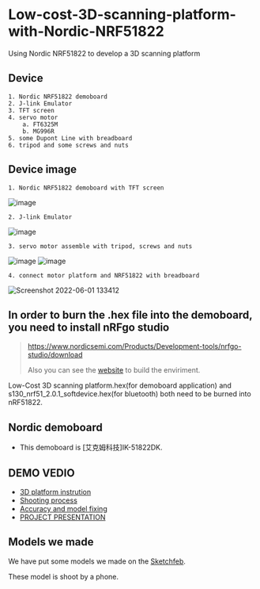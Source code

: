 # Low-cost-3D-scanning-platform-with-Nordic-NRF51822
Using Nordic NRF51822 to develop a 3D scanning platform
## Device 
    1. Nordic NRF51822 demoboard
    2. J-link Emulator
    3. TFT screen
    4. servo motor
        a. FT6325M
        b. MG996R
    5. some Dupont Line with breadboard
    6. tripod and some screws and nuts
## Device image

    1. Nordic NRF51822 demoboard with TFT screen
![image](https://user-images.githubusercontent.com/61655288/170490703-f90de2c8-a176-4a43-b3be-993b50b3bc9a.png)

    2. J-link Emulator
![image](https://user-images.githubusercontent.com/61655288/170493625-c09ec641-2d96-4d49-95b4-1e36f499a18c.png)

    3. servo motor assemble with tripod, screws and nuts
![image](https://user-images.githubusercontent.com/61655288/170490846-005ebd4d-1adc-4fe2-b68a-f7772d0a867f.png)
![image](https://user-images.githubusercontent.com/61655288/170491353-3e82a405-244d-4df1-9fd0-75647888eae7.png)


    4. connect motor platform and NRF51822 with breadboard
![Screenshot 2022-06-01 133412](https://user-images.githubusercontent.com/61655288/171334863-ef7a70ea-cff0-4417-be0a-8cac4bb0e6e1.jpg)

## In order to burn the .hex file into the demoboard, you need to install nRFgo studio
> https://www.nordicsemi.com/Products/Development-tools/nrfgo-studio/download
> 
> Also you can see the [website](https://raytaccorpblog.wordpress.com/2018/12/18/nordic-nrf5-%E9%96%8B%E7%99%BC%E7%92%B0%E5%A2%83%E6%9E%B6%E8%A8%AD%E4%BB%8B%E7%B4%B9%EF%BD%9E%E7%87%92%E9%8C%84%E6%BA%96%E5%82%99%E8%88%87%E7%A8%8B%E5%BA%8F/) to build the enviriment.

Low-Cost 3D scanning platform.hex(for demoboard application) and s130_nrf51_2.0.1_softdevice.hex(for bluetooth) both need to be burned into nRF51822.
## Nordic demoboard
- This demoboard is [艾克姆科技]IK-51822DK. 
## DEMO VEDIO
- [3D platform instrution](https://youtu.be/hdIYlYf8qlM)
- [Shooting process](https://youtu.be/mUotJo15O_0)
- [Accuracy and model fixing](https://youtu.be/Ttu4n94e5I0)
- [PROJECT PRESENTATION](https://youtu.be/DpwlYcBCUIo)
## Models we made
We have put some models we made on the [Sketchfeb](https://sketchfab.com/TSChen11011/models).

These model is shoot by a phone.

